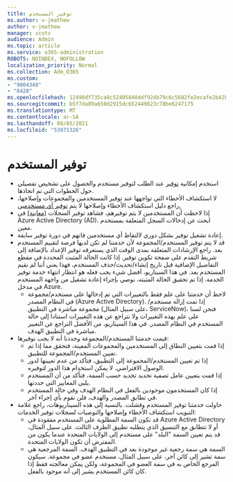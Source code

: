 ```yaml
---
title: توفير المستخدم
ms.author: v-jmathew
author: v-jmathew
manager: scotv
audience: Admin
ms.topic: article
ms.service: o365-administration
ROBOTS: NOINDEX, NOFOLLOW
localization_priority: Normal
ms.collection: Adm_O365
ms.custom:
- "9004348"
- "8428"
ms.openlocfilehash: 12490df735ca8c524058404df92db79c6c5682fe2ecafe2b42baed70fa3ab142
ms.sourcegitcommit: b5f7da89a650d2915dc652449623c78be6247175
ms.translationtype: MT
ms.contentlocale: ar-SA
ms.lasthandoff: 08/05/2021
ms.locfileid: "53971326"
---
```

# <a name="user-provisioning"></a>توفير المستخدم

- استخدم إمكانية [توفير](https://docs.microsoft.com/azure/active-directory/app-provisioning/provision-on-demand) عند الطلب لتوفير مستخدم والحصول على تشخيص تفصيلي حول الخطوات التي تم اتخاذها.
- لا استكشاف الأخطاء التي تواجهها عند توفير المستخدمين والمجموعات وإصلاحها، راجع دليل استكشاف الأخطاء وإصلاحها لا يتم [توفير أي مستخدمين.](https://docs.microsoft.com/azure/active-directory/app-provisioning/application-provisioning-config-problem-no-users-provisioned)
- إذا لاحظت أن المستخدمين لا يتم توفيرهم، فشاهد توفير السجلات [(معاينة)](https://docs.microsoft.com/azure/active-directory/reports-monitoring/concept-provisioning-logs) في Azure Active Directory (AD). ابحث عن إدخالات السجل المتعلقة بمستخدم معين.
- إعادة تشغيل توفير بشكل دوري لالتقاط أي مستخدمين فاتهم في دورة توفير سابقة.
- قد لا يتم توفير المستخدم/المجموعة لأن خدمتنا لم تكن لديها فرصة لتقييم المستخدم بعد. راجع الإرشادات المتعلقة بمدى الوقت الذي يستغرقه توفير الإعداد بالإضافة إلى شريط التقدم على صفحة تكوين توفير. إذا كانت الحالة المثبت المحددة في مقطع التفاصيل الإضافية قبل تاريخ إنشاء/تحديث/حذف المستخدم، فهذا يعني أننا لم نقيم المستخدم بعد. في هذا السيناريو، أفضل شيء يجب فعله هو انتظار انتهاء خدمة توفير الخدمة. إذا تم تحقيق الحالة المثبته، نوصي بإجراء إعادة تشغيل من واجهة المستخدم في مدخل Azure.
  - لاحظ أن خدمتنا على علم فقط بالتغييرات التي تم إدخالها على مستخدم/مجموعة في النظام المصدر (Azure Active Directory). إذا تمت إزالة مستخدم/مجموعة مباشرة في التطبيق (على سبيل المثال، ServiceNow)، فنحن لسنا على علم بهذه التغييرات ولا نتراجع عن هذه التغييرات استنادا إلى حالة المستخدم في النظام المصدر. في هذا السيناريو، من الأفضل التراجع عن التغيير مباشرة في التطبيق الهدف.
- قيمت خدمتنا المستخدم/المجموعة وحددنا أنه لا يجب توفيرها:
  - إذا قمت بتعيين النطاق إلى المستخدمين والمجموعات المعينة، فتحقق مما إذا تم تعيين المستخدم/المجموعة للتطبيق.
  - إذا تم تعيين المستخدم/المجموعة إلى التطبيق، فتأكد من عدم تعيينها لدور الوصول الافتراضي. لا يمكن استخدام هذا الدور لتوفيره.
  - إذا قمت بتعيين عامل تصفية تحديد تحديد حسب السمة، فتأكد من أن المستخدم يلبي المعايير التي حددتها.
  - إذا كان المستخدمون موجودين بالفعل في النظام الهدف وفي حالة المستخدم في تطابق المصدر والهدف، فلن نقوم بأي إجراء آخر.
- حاولت خدمتنا توفير المستخدم وفشلت. بالنسبة إلى هذه السيناريوهات، راجع علامة التبويب استكشاف الأخطاء وإصلاحها والتوصيات لسجلات توفير الخدمات:
  - قد تكون السمة المطلوبة على المستخدم مفقودة في Azure Active Directory أو لا تتطابق مع التنسيق الذي يتطلبه تطبيق الطرف الثالث. على سبيل المثال، قد يتم تعيين السمة "البلد" على مستخدم إلى الولايات المتحدة عندما يكون من المفترض أن تكون الولايات المتحدة.
  - السمة هي سمة رجعية غير موجودة بعد في التطبيق الهدف. السمة المرجعية هي سمة تشير إلى كائن آخر، على سبيل المثال، مستخدم عضو في مجموعة. سيكون المرجع الخاص به في سمة العضو في المجموعة، ولكن يمكن معالجته فقط إذا كان كائن المستخدم يشير إلى أنه موجود بالفعل.
